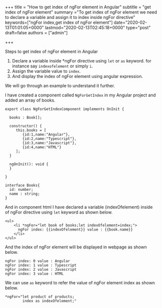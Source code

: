 +++
title = "How to get index of ngFor element in Angular"
subtitle = "get index of ngFor element"
summary ="To get index of ngFor element we need to declare a variable and assign it to index inside ngFor directive"
keywords=["ngFor index,get index of ngFor element"]
date="2020-02-13T01:01:05+0000"
lastmod="2020-02-13T02:45:18+0000"
type="post"
draft=false
authors = ["admin"]

+++

Steps to get index of ngFor element in Angular

1. Declare a variable inside *ngFor directive using `let` or `as` keyword. for instance say `indexofelement` or simply `i`.
2. Assign the variable value to `index`.
3. And display the index of ngFor element using angular expression.

We will go through an example to understand it further.

I have created a component called `NgForGetIndex` in my Angular project and added an array of books.

```
export class NgForGetIndexComponent implements OnInit {

  books : Book[];

  constructor() { 
     this.books = [
        {id:1,name:"Angular"},
        {id:2,name:"Typescript"},
        {id:3,name:"Javascript"},
        {id:4,name:"HTML"}
     ];
  }
  
  ngOnInit(): void {
  }

}

interface Books{
  id: number;
  name : string;
}
```

And in component html I have declared a variable (indexOfelement) inside of ngFor directive using `let` keyword as shown below.

```
<ul>
    <li *ngFor="let book of books;let indexOfelement=index;">
      ngFor index: {{indexOfelement}} value : {{book.name}} 
    </li>
</ul>

```

And the index of ngFor element will be displayed in webpage as shown below.

```
ngFor index: 0 value : Angular
ngFor index: 1 value : Typescript
ngFor index: 2 value : Javascript
ngFor index: 3 value : HTML
```

We can use `as` keyword to refer the value of ngFor element index as shown below.

```
*ngFor="let product of products;
        index as indexOfelement;"
```
